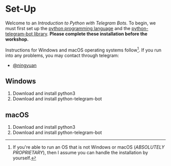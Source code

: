 # Set-Up
Welcome to an _Introduction to Python with Telegram Bots_. To begin, we must first set up the [python programming language](https://www.python.org/) and the [python-telegram-bot library](https://python-telegram-bot.org/). **Please complete these installation before the workshop.**

Instructions for Windows and macOS operating systems follow[^1]. If you run into any problems, you may contact through telegram:

- [@ningyuan](http://t.me/ningyuan)

## Windows

1. Download and install python3
2. Download and install python-telegram-bot

## macOS

1. Download and install python3
2. Download and install python-telegram-bot

[^1]: If you're able to run an OS that is not Windows or macOS (_ABSOLUTELY PROPRIETARY_), then I assume you can handle the installation by yourself.
